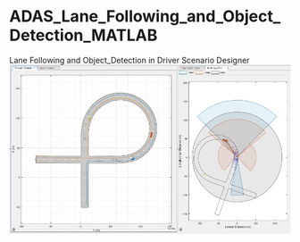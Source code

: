 # ADAS_Lane_Following_and_Object_Detection_MATLAB
Lane Following and Object_Detection in Driver Scenario Designer
![Front_View](https://github.com/sohan2961/ADAS_Lane_Following_and_Object_Detection_MATLAB/blob/6c860062abd0bdd97c9212c8f01083fe9e901e24/Lane%20Following%20and%20Object%20detection%20with%20LIDAR%2C%20Radar%20and%20Camera.jpg)
